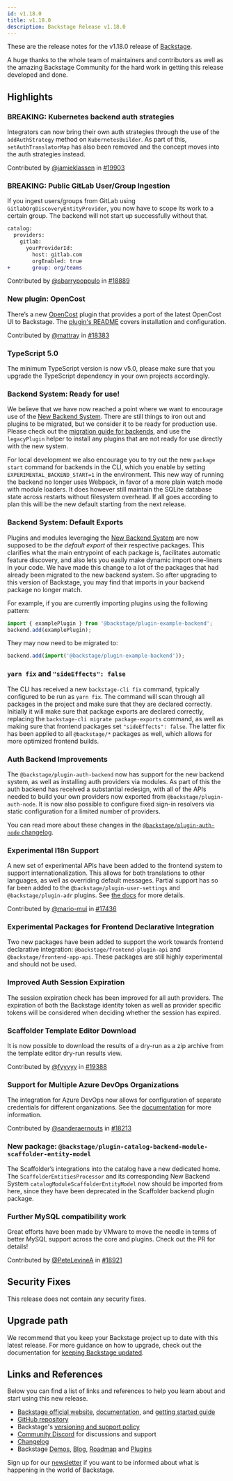 ```yaml
---
id: v1.18.0
title: v1.18.0
description: Backstage Release v1.18.0
---
```


These are the release notes for the v1.18.0 release of [Backstage](https://backstage.io/).

A huge thanks to the whole team of maintainers and contributors as well as the amazing Backstage Community for the hard work in getting this release developed and done.

## Highlights

### **BREAKING**: Kubernetes backend auth strategies

Integrators can now bring their own auth strategies through the use of the `addAuthStrategy` method on `KubernetesBuilder`. As part of this, `setAuthTranslatorMap` has also been removed and the concept moves into the auth strategies instead.

Contributed by [@jamieklassen](https://github.com/jamieklassen) in [#19903](https://github.com/backstage/backstage/pull/19903)

### **BREAKING**: Public GitLab User/Group Ingestion

If you ingest users/groups from GitLab using `GitlabOrgDiscoveryEntityProvider`, you now have to scope its work to a certain group. The backend will not start up successfully without that.

```diff
catalog:
  providers:
    gitlab:
      yourProviderId:
        host: gitlab.com
        orgEnabled: true
+       group: org/teams
```

Contributed by [@sbarrypoppulo](https://github.com/sbarrypoppulo) in [#18889](https://github.com/backstage/backstage/pull/18889)

### New plugin: OpenCost

There’s a new [OpenCost](https://www.opencost.io/) plugin that provides a port of the latest OpenCost UI to Backstage. The [plugin's README](https://github.com/backstage/backstage/blob/master/plugins/opencost/README.md) covers installation and configuration.

Contributed by [@mattray](https://github.com/mattray) in [#18383](https://github.com/backstage/backstage/pull/18383)

### TypeScript 5.0

The minimum TypeScript version is now v5.0, please make sure that you upgrade the TypeScript dependency in your own projects accordingly.

### Backend System: Ready for use!

We believe that we have now reached a point where we want to encourage use of the [New Backend System](https://backstage.io/docs/backend-system/). There are still things to iron out and plugins to be migrated, but we consider it to be ready for production use. Please check out the [migration guide for backends](https://backstage.io/docs/backend-system/building-backends/migrating), and use the `legacyPlugin` helper to install any plugins that are not ready for use directly with the new system.

For local development we also encourage you to try out the new `package start` command for backends in the CLI, which you enable by setting `EXPERIMENTAL_BACKEND_START=1` in the environment. This new way of running the backend no longer uses Webpack, in favor of a more plain watch mode with module loaders. It does however still maintain the SQLite database state across restarts without filesystem overhead. If all goes according to plan this will be the new default starting from the next release.

### Backend System: Default Exports

Plugins and modules leveraging the [New Backend System](https://backstage.io/docs/backend-system/) are now supposed to be _the default export_ of their respective packages. This clarifies what the main entrypoint of each package is, facilitates automatic feature discovery, and also lets you easily make dynamic import one-liners in your code. We have made this change to a lot of the packages that had already been migrated to the new backend system. So after upgrading to this version of Backstage, you may find that imports in your backend package no longer match.

For example, if you are currently importing plugins using the following pattern:

```ts
import { examplePlugin } from '@backstage/plugin-example-backend';
backend.add(examplePlugin);
```

They may now need to be migrated to:

```ts
backend.add(import('@backstage/plugin-example-backend'));
```

### `yarn fix` and `"sideEffects": false`

The CLI has received a new `backstage-cli fix` command, typically configured to be run as `yarn fix`. The command will scan through all packages in the project and make sure that they are declared correctly. Initially it will make sure that package exports are declared correctly, replacing the `backstage-cli migrate package-exports` command, as well as making sure that frontend packages set `"sideEffects": false`. The latter fix has been applied to all `@backstage/*` packages as well, which allows for more optimized frontend builds.

### Auth Backend Improvements

The `@backstage/plugin-auth-backend` now has support for the new backend system, as well as installing auth providers via modules. As part of this the auth backend has received a substantial redesign, with all of the APIs needed to build your own providers now exported from `@backstage/plugin-auth-node`. It is now also possible to configure fixed sign-in resolvers via static configuration for a limited number of providers.

You can read more about these changes in the [`@backstage/plugin-auth-node` changelog](https://github.com/backstage/backstage/blob/master/plugins/auth-node/CHANGELOG.md#030).

### Experimental I18n Support

A new set of experimental APIs have been added to the frontend system to support internationalization. This allows for both translations to other languages, as well as overriding default messages. Partial support has so far been added to the `@backstage/plugin-user-settings` and `@backstage/plugin-adr` plugins. See [the docs](https://backstage.io/docs/plugins/internationalization) for more details.

Contributed by [@mario-mui](https://github.com/mario-mui) in [#17436](https://github.com/backstage/backstage/pull/17436)

### Experimental Packages for Frontend Declarative Integration

Two new packages have been added to support the work towards frontend declarative integration: `@backstage/frontend-plugin-api` and `@backstage/frontend-app-api`. These packages are still highly experimental and should not be used.

### Improved Auth Session Expiration

The session expiration check has been improved for all auth providers. The expiration of both the Backstage identity token as well as provider specific tokens will be considered when deciding whether the session has expired.

### Scaffolder Template Editor Download

It is now possible to download the results of a dry-run as a zip archive from the template editor dry-run results view.

Contributed by [@fyyyyy](https://github.com/fyyyyy) in [#19388](https://github.com/backstage/backstage/pull/19388)

### Support for Multiple Azure DevOps Organizations

The integration for Azure DevOps now allows for configuration of separate credentials for different organizations. See the [documentation](https://backstage.io/docs/integrations/azure/locations/) for more information.

Contributed by [@sanderaernouts](https://github.com/sanderaernouts) in [#18213](https://github.com/backstage/backstage/pull/18213)

### New package: `@backstage/plugin-catalog-backend-module-scaffolder-entity-model`

The Scaffolder’s integrations into the catalog have a new dedicated home. The `ScaffolderEntitiesProcessor` and its corresponding New Backend System `catalogModuleScaffolderEntityModel` now should be imported from here, since they have been deprecated in the Scaffolder backend plugin package.

### Further MySQL compatibility work

Great efforts have been made by VMware to move the needle in terms of better MySQL support across the core and plugins. Check out the PR for details!

Contributed by [@PeteLevineA](https://github.com/PeteLevineA) in [#18921](https://github.com/backstage/backstage/pull/18921)

## Security Fixes

This release does not contain any security fixes.

## Upgrade path

We recommend that you keep your Backstage project up to date with this latest release. For more guidance on how to upgrade, check out the documentation for [keeping Backstage updated](https://backstage.io/docs/getting-started/keeping-backstage-updated).

## Links and References

Below you can find a list of links and references to help you learn about and start using this new release.

- [Backstage official website](https://backstage.io/), [documentation](https://backstage.io/docs/), and [getting started guide](https://backstage.io/docs/getting-started/)
- [GitHub repository](https://github.com/backstage/backstage)
- Backstage's [versioning and support policy](https://backstage.io/docs/overview/versioning-policy)
- [Community Discord](https://discord.gg/backstage-687207715902193673) for discussions and support
- [Changelog](https://github.com/backstage/backstage/tree/master/docs/releases/v1.18.0-changelog.md)
- Backstage [Demos](https://backstage.io/demos), [Blog](https://backstage.io/blog), [Roadmap](https://backstage.io/docs/overview/roadmap) and [Plugins](https://backstage.io/plugins)

Sign up for our [newsletter](https://info.backstage.spotify.com/newsletter_subscribe) if you want to be informed about what is happening in the world of Backstage.
